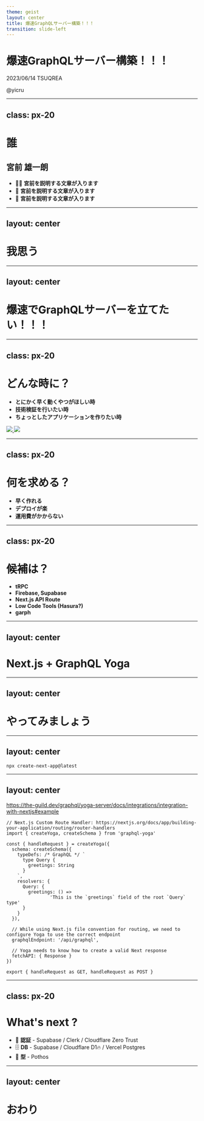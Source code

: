 ```yaml
---
theme: geist
layout: center
title: 爆速GraphQLサーバー構築！！！
transition: slide-left
---
```


# 爆速GraphQLサーバー構築！！！

2023/06/14 TSUQREA

@yicru

---
class: px-20
---

# 誰

## 宮前 雄一朗

- 🧑‍💻 **宮前を説明する文章が入ります**
- 📝 **宮前を説明する文章が入ります**
- 🎨 **宮前を説明する文章が入ります**

---
layout: center
---

# 我思う

---
layout: center
---

# 爆速でGraphQLサーバーを立てたい！！！

---
class: px-20
---

# どんな時に？

- **とにかく早く動くやつがほしい時**
- **技術検証を行いたい時**
- **ちょっとしたアプリケーションを作りたい時**

<div grid="~ cols-2 gap-2" m="-t-2">

<a href='https://github.com/warrenday/graphql-network-inspector/issues/101' target='_blank'>
    <img src="https://opengraph.githubassets.com/2f76a441b64c518d96afebb0a4cd2fd3945c7bae8cd784c6ab6a9102934f9dee/warrenday/graphql-network-inspector/issues/101">
</a>

<a href='https://github.com/yicru/google-identity-services-playground' target='_blank'>
    <img src="https://opengraph.githubassets.com/034c4be65ac409e0cda5d9417d72ad146e4734cbc568fa26451f888ecf030c7b/yicru/google-identity-services-playground">
</a>

</div>

---
class: px-20
---

# 何を求める？

- **早く作れる**
- **デプロイが楽**
- **運用費がかからない**

---
class: px-20
---

# 候補は？

- **tRPC**
- **Firebase, Supabase**
- **Next.js API Route**
- **Low Code Tools (Hasura?)**
- **garph**

---
layout: center
---

# Next.js + GraphQL Yoga

---
layout: center
---

# やってみましょう

---
layout: center
---

```shell
npx create-next-app@latest
```

---
layout: center
---

https://the-guild.dev/graphql/yoga-server/docs/integrations/integration-with-nextjs#example

```tsx
// Next.js Custom Route Handler: https://nextjs.org/docs/app/building-your-application/routing/router-handlers
import { createYoga, createSchema } from 'graphql-yoga'

const { handleRequest } = createYoga({
  schema: createSchema({
    typeDefs: /* GraphQL */ `
      type Query {
        greetings: String
      }
    `,
    resolvers: {
      Query: {
        greetings: () =>
                'This is the `greetings` field of the root `Query` type'
      }
    }
  }),

  // While using Next.js file convention for routing, we need to configure Yoga to use the correct endpoint
  graphqlEndpoint: '/api/graphql',

  // Yoga needs to know how to create a valid Next response
  fetchAPI: { Response }
})

export { handleRequest as GET, handleRequest as POST }
```

---
class: px-20
---

# What's next ?

- 🔑 **認証** - Supabase / Clerk / Cloudflare Zero Trust
- 🗄️ **DB** - Supabase / Cloudflare D1🔥 / Vercel Postgres
- 📝 **型** - Pothos

---
layout: center
---

# おわり

